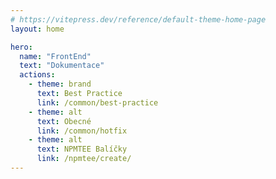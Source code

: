 ```yaml
---
# https://vitepress.dev/reference/default-theme-home-page
layout: home

hero:
  name: "FrontEnd"
  text: "Dokumentace"
  actions:
    - theme: brand
      text: Best Practice
      link: /common/best-practice
    - theme: alt
      text: Obecné
      link: /common/hotfix
    - theme: alt
      text: NPMTEE Balíčky
      link: /npmtee/create/
---
```


